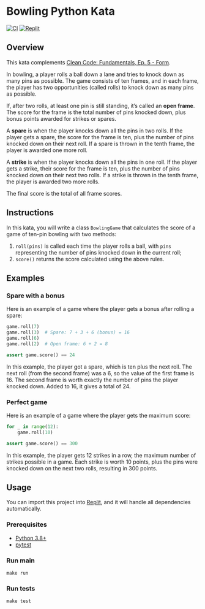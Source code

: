 # Bowling Python Kata

[![CI](https://github.com/Coding-Cuddles/bowling-python-kata/actions/workflows/main.yml/badge.svg)](https://github.com/Coding-Cuddles/bowling-python-kata/actions/workflows/main.yml)
[![Replit](https://replit.com/badge?caption=Try%20with%20Replit&variant=small)](https://replit.com/new/github/Coding-Cuddles/bowling-python-kata)

## Overview

This kata complements [Clean Code: Fundamentals, Ep. 5 - Form](https://cleancoders.com/episode/clean-code-episode-5).

In bowling, a player rolls a ball down a lane and tries to knock down as many
pins as possible. The game consists of ten frames, and in each frame, the
player has two opportunities (called rolls) to knock down as many pins as
possible.

If, after two rolls, at least one pin is still standing, it’s called an **open
frame**. The score for the frame is the total number of pins knocked down,
plus bonus points awarded for strikes or spares.

A **spare** is when the player knocks down all the pins in two rolls.  If the
player gets a spare, the score for the frame is ten, plus the number of pins
knocked down on their next roll. If a spare is thrown in the tenth frame, the
player is awarded one more roll.

A **strike** is when the player knocks down all the pins in one roll.  If the
player gets a strike, their score for the frame is ten, plus the number of pins
knocked down on their next two rolls. If a strike is thrown in the tenth frame,
the player is awarded two more rolls.

The final score is the total of all frame scores.

## Instructions

In this kata, you will write a class `BowlingGame` that calculates the score of
a game of ten-pin bowling with two methods:

1. `roll(pins)` is called each time the player rolls a ball, with
   `pins` representing the number of pins knocked down in the current roll;
2. `score()` returns the score calculated using the above rules.

## Examples

### Spare with a bonus

Here is an example of a game where the player gets a bonus after rolling a
spare:

```python
game.roll(7)
game.roll(3)  # Spare: 7 + 3 + 6 (bonus) = 16
game.roll(6)
game.roll(2)  # Open frame: 6 + 2 = 8

assert game.score() == 24
```

In this example, the player got a spare, which is ten plus the next roll. The
next roll (from the second frame) was a 6, so the value of the first frame is
16. The second frame is worth exactly the number of pins the player knocked
down. Added to 16, it gives a total of 24.

### Perfect game

Here is an example of a game where the player gets the maximum score:

```python
for _ in range(12):
    game.roll(10)

assert game.score() == 300
```

In this example, the player gets 12 strikes in a row, the maximum number of
strikes possible in a game.  Each strike is worth 10 points, plus the pins were
knocked down on the next two rolls, resulting in 300 points.

## Usage

You can import this project into [Replit](https://replit.com), and it will
handle all dependencies automatically.

### Prerequisites

* [Python 3.8+](https://www.python.org/)
* [pytest](https://pytest.org)

### Run main

```console
make run
```

### Run tests

```console
make test
```
